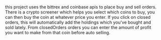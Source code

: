 this project uses the bittrex and coinbase apis to place buy and sell orders.
There is a crypto screener which helps you select which coins to buy, you can
then buy the coin at whatever price you enter. If you click on closed orders, this
will automatically add the holdings which you've bought and sold lately. From closedOrders
orders you can enter the amount of profit you want to make from that coin before auto selling.
